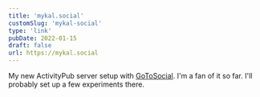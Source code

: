 ```yaml
---
title: 'mykal.social'
customSlug: 'mykal-social'
type: 'link'
pubDate: 2022-01-15
draft: false
url: https://mykal.social
---
```


My new ActivityPub server setup with [GoToSocial](https://github.com/superseriousbusiness/gotosocial). I'm a fan of it so far.
I'll probably set up a few experiments there.
